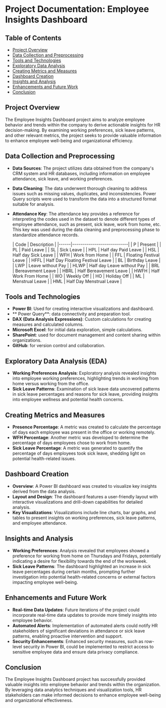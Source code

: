 # Project Documentation: Employee Insights Dashboard
## Table of Contents
 - [Project Overview](#project-overview)
 - [Data Collection and Preprocessing](#data-collection-and-preprocessing)
 - [Tools and Technologies](#tools-and-technologies)
 - [Exploratory Data Analysis](#exploratory-data-analysis)
 - [Creating Metrics and Measures](#creating-metrics-and-measures)
 - [Dashboard Creation](#dashboard-creation)
 - [Insights and Analysis](#insights-and-analysis)
 - [Enhancements and Future Work](#enhancements-and-future-work)
 - [Conclusion](#conclusion)

## Project Overview
The Employee Insights Dashboard project aims to analyze employee behavior and trends within the company to derive actionable insights for HR decision-making. By examining working preferences, sick leave patterns, and other relevant metrics, the project seeks to provide valuable information to enhance employee well-being and organizational efficiency.

## Data Collection and Preprocessing
- **Data Sources**: The project utilizes data obtained from the company's CRM system and HR databases, including information on employee attendance, sick leave, and working preferences.
- **Data Cleaning**: The data underwent thorough cleaning to address issues such as missing values, duplicates, and inconsistencies. Power Query scripts were used to transform the data into a structured format suitable for analysis.
- **Attendance Key**: The attendance key provides a reference for interpreting the codes used in the dataset to denote different types of employee attendance, such as present, sick leave, work from home, etc. This key was used during the data cleaning and preprocessing phase to standardize attendance records.

  | Code | Description                |
|------|----------------------------|
| P    | Present                    |
| PL   | Paid Leave                 |
| SL   | Sick Leave                 |
| HPL  | Half day Paid Leave        |
| HSL  | Half day Sick Leave        |
| WFH  | Work from Home             |
| FFL  | Floating Festival Leave    |
| HFFL | Half Day Floating Festival Leave |
| BL   | Birthday Leave             |
| LWP  | Leave without Pay          |
| HLWP | Half day Leave without Pay |
| BRL  | Bereavement Leave          |
| HBRL | Half Bereavement Leave     |
| HWFH | Half Work From Home        |
| WO   | Weekly Off                 |
| HO   | Holiday Off                |
| ML   | Menstrual Leave            |
| HML  | Half Day Menstrual Leave   |

## Tools and Technologies
- **Power BI**: Used for creating interactive visualizations and dashboard.
- ** Power Query**: data connectivity and preparation tool.
- **DAX (Data Analysis Expressions)**: Custom calculations for creating measures and calculated columns.
- **Microsoft Excel**: for initial data exploration, simple calculations.
- **SharePoint**: used for document management and content sharing within organizations.
- **GitHub**: for version control and collaboration.
  
## Exploratory Data Analysis (EDA)
- **Working Preferences Analysis**: Exploratory analysis revealed insights into employee working preferences, highlighting trends in working from home versus working from the office.
- **Sick Leave Patterns**: Examination of sick leave data uncovered patterns in sick leave percentages and reasons for sick leave, providing insights into employee wellness and potential health concerns.

## Creating Metrics and Measures
- **Presence Percentage**: A metric was created to calculate the percentage of days each employee was present in the office or working remotely.
- **WFH Percentage**: Another metric was developed to determine the percentage of days employees chose to work from home.
- **Sick Leave Percentage**: A metric was generated to quantify the percentage of days employees took sick leave, shedding light on potential health-related issues.

## Dashboard Creation
- **Overview**: A Power BI dashboard was created to visualize key insights derived from the data analysis.
- **Layout and Design**: The dashboard features a user-friendly layout with interactive visualizations and drill-down capabilities for detailed analysis.
- **Key Visualizations**: Visualizations include line charts, bar graphs, and tables to present insights on working preferences, sick leave patterns, and employee attendance.

## Insights and Analysis
- **Working Preferences**: Analysis revealed that employees showed a preference for working from home on Thursdays and Fridays, potentially indicating a desire for flexibility towards the end of the workweek.
- **Sick Leave Patterns**: The dashboard highlighted an increase in sick leave percentages during certain months, prompting further investigation into potential health-related concerns or external factors impacting employee well-being.

## Enhancements and Future Work
- **Real-time Data Updates**: Future iterations of the project could incorporate real-time data updates to provide more timely insights into employee behavior.
- **Automated Alerts**: Implementation of automated alerts could notify HR stakeholders of significant deviations in attendance or sick leave patterns, enabling proactive intervention and support.
- **Security Enhancements**: Enhanced security measures, such as row-level security in Power BI, could be implemented to restrict access to sensitive employee data and ensure data privacy compliance.

## Conclusion
The Employee Insights Dashboard project has successfully provided valuable insights into employee behavior and trends within the organization. By leveraging data analytics techniques and visualization tools, HR stakeholders can make informed decisions to enhance employee well-being and organizational effectiveness.

